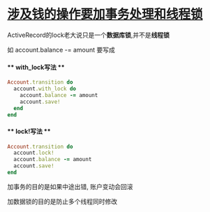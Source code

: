 # [涉及钱的操作要加事务处理和线程锁](2019/11_2/active_record_with_lock.md)

ActiveRecord的lock老大说只是一个**数据库锁**,并不是**线程锁**

如 account.balance -= amount 要写成

<!-- tabs:start -->

#### ** with_lock写法 **

```ruby
Account.transition do
  account.with_lock do
    account.balance -= amount
    account.save!
  end
end
```

#### ** lock!写法 **

```ruby
Account.transition do
  account.lock!
  account.balance -= amount
  account.save!
end
```

<!-- tabs:end -->

加事务的目的是如果中途出错, 账户变动会回滚

加数据锁的目的是防止多个线程同时修改
